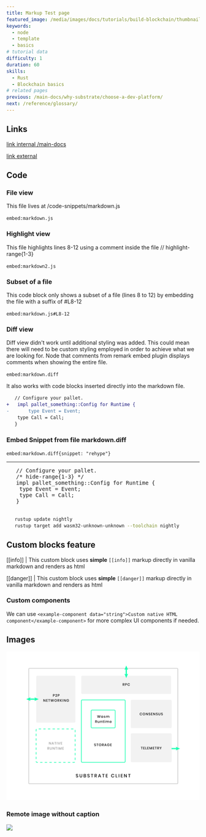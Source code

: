 ```yaml
---
title: Markup Test page
featured_image: /media/images/docs/tutorials/build-blockchain/thumbnail.jpg
keywords:
  - node
  - template
  - basics
# tutorial data
difficulty: 1
duration: 60
skills:
  - Rust
  - Blockchain basics
# related pages
previous: /main-docs/why-substrate/choose-a-dev-platform/
next: /reference/glossary/
---
```


## Links

[link internal /main-docs](/main-docs)

[link external](https://example.com)

## Code

### File view

This file lives at /code-snippets/markdown.js

`embed:markdown.js`

### Highlight view

This file highlights lines 8-12 using a comment inside the file // highlight-range{1-3}

`embed:markdown2.js`

### Subset of a file

This code block only shows a subset of a file (lines 8 to 12) by embedding the file with a suffix of #L8-12

`embed:markdown.js#L8-12`

### Diff view

Diff view didn't work until additional styling was added. This could mean there will need to be custom styling employed in order to achieve what we are looking for. Node that comments from remark embed plugin displays comments when showing the entire file.

`embed:markdown.diff`

It also works with code blocks inserted directly into the markdown file.

```diff
   // Configure your pallet.
+   impl pallet_something::Config for Runtime {
-   	type Event = Event;
   	type Call = Call;
   }
```

### Embed Snippet from file markdown.diff

`embed:markdown.diff{snippet: "rehype"}`

<hr/>

<div class='gatsby-highlight' data-language=''>
  <pre class='language-rust'>
   // Configure your pallet.
   /* hide-range{1-3} */
   impl pallet_something::Config for Runtime {
   	type Event = Event;
   	type Call = Call;
   }
   </pre>
</div>

```bash
   rustup update nightly
   rustup target add wasm32-unknown-unknown --toolchain nightly
```

## Custom blocks feature

[[info]]
| This custom block uses **simple** `[[info]]` markup directly in vanilla markdown and renders as html

[[danger]]
| This custom block uses **simple** `[[danger]]` markup directly in vanilla markdown and renders as html

### Custom components

We can use `<example-component data="string">Custom native HTML component</example-component>` for more complex UI components if needed.

## Images

![Image1 caption](/media/images/docs/reference/substrate-arch.png)

### Remote image without caption

![](https://docs.substrate.io/static/399a08a0da5e076e00f1b6b39cfa2b2f/416ee/kitties-tutorial.png)
